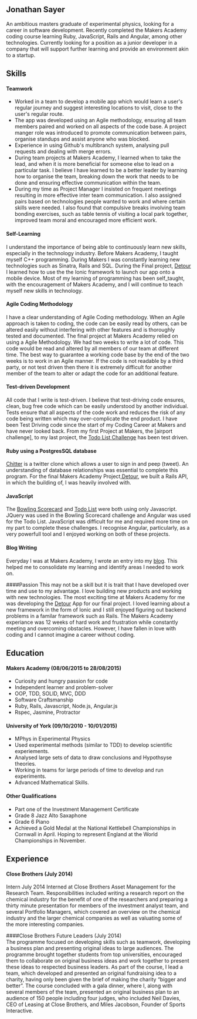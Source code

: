 ## Jonathan Sayer

An ambitious masters graduate of experimental physics, looking for a career in software development. Recently completed the Makers Academy coding course learning Ruby, JavaScript, Rails and Angular, among other technologies. Currently looking for a position as a junior developer in a company that will support further learning and provide an environment akin to a startup.

## Skills

#### Teamwork

- Worked in a team to develop a mobile app which would learn a user's regular journey and suggest interesting locations to visit, close to the user's regular route.
- The app was developed using an Agile methodology, ensuring all team members paired and worked on all aspects of the code base. A project manger role was introduced to promote communication between pairs, organise standups and assist anyone who was blocked.
- Experience in using Github's multibranch system, analysing pull requests and dealing with merge errors.
- During team projects at Makers Academy, I learned when to take the lead, and when it is more beneficial for someone else to lead on a particular task. I believe I have learned to be a better leader by learning how to organise the team, breaking down the work that needs to be done and ensuring effective communication within the team.
- During my time as Project Manager I insisted on frequent meetings resulting in more effective inter team communication. I also assigned pairs based on technologies people wanted to work and where certain skills were needed. I also found that compulsive breaks involving team bonding exercises, such as table tennis of visiting a local park together, improved team moral and encouraged more efficient work.

#### Self-Learning

I understand the importance of being able to continuously learn new skills, especially in the technology industry.  Before Makers Academy, I taught myself C++ programming. During Makers I was constantly learning new technologies such as Sinatra, Rails and SQL. During the Final project, [Detour](https://github.com/zeus-org/detour-ionic) I learned how to use the the Ionic framework to launch our app onto a mobile device. Most of my learning of programming has been self_taught, with the encouragement of Makers Academy, and I will continue to teach myself new skills in technology.

#### Agile Coding Methodology

I have a clear understanding of Agile Coding methodology. When an Agile approach is taken to coding, the code can be easily read by others, can be altered easily without interfering with other features and is thoroughly tested and documented. The final project at Makers Academy relied on using a Agile Methodology. We had two weeks to write a lot of code. This code would be read and altered by all members of our team at different time. The best way to guarantee a working code base by the end of the two weeks is to work in an Agile manner. If the code is not readable by a third party, or not test driven then there it is extremely difficult for another member of the team to alter or adapt the code for an additional feature.

#### Test-driven Development

All code that I write is test-driven. I believe that test-driving code ensures, clean, bug free code which can be easily understood by another individual. Tests ensure that all aspects of the code work and reduces the risk of any code being written which may over-complicate the end product. I have been Test Driving code since the start of my Coding Career at Makers and have never looked back. From my first Project at Makers, the [airport challenge], to my last project, the [Todo List Challenge](https://github.com/jonathansayer/todo_challenge) has been test driven.

#### Ruby using a PostgresSQL database

[Chitter](https://github.com/jonathansayer/Chitter_Redo) is a twitter clone which allows a user to sign in and peep (tweet). An understanding of database relationships was essential to complete this program. For the final Makers Academy Project,[Detour](https://github.com/zeus-org/detour-ionic), we built a Rails API, in which the building of, I was heavily involved with.  

#### JavaScript

The [Bowling Scorecard](https://github.com/jonathansayer/bowling-challenge) and [Todo List](https://github.com/jonathansayer/todo_challenge) were both using only Javascript. JQuery was used in the Bowling Scorecard challenge and Angular was used for the Todo List. JavaScript was difficult for me and required more time on my part to complete these challenges. I recognise Angular, particularly, as a very powerfull tool and I enjoyed working on both of these projects.

#### Blog Writing
Everyday I was at Makers Academy, I wrote an entry into my [blog](http://the-makers-academy-experience.ghost.io/). This helped me to consolidate my learning and identify areas I needed to work on.

####Passion
This may not be a skill but it is trait that I have developed over time and use to my advantage. I love building new products and working with new technologies. The most exciting time at Makers Academy for me was developing the [Detour](https://github.com/zeus-org/detour-ionic) App for our final project. I loved learning about a new framework in the form of Ionic and I still enjoyed figuring out backend problems in a familar framework such as Rails. The Makers Academy experiance was 12 weeks of hard work and frustration while constantly meeting and overcoming obstacles. However, I have fallen in love with coding and I cannot imagine a career without coding.  

## Education

#### Makers Academy (08/06/2015 to 28/08/2015)

- Curiosity and hungry passion for code
- Independent learner and problem-solver
- OOP, TDD, SOLID, MVC, DDD
- Software Craftsmanship
- Ruby, Rails, Javascript, Node.js, Angular.js
- Rspec, Jasmine, Protractor

#### University of York (09/10/2010 - 10/01/2015)

- MPhys in Experimental Physics
- Used experimental methods (similar to TDD) to develop scientific experiements.
- Analysed large sets of data to draw conclusions and Hypothsyse theories.
- Working in teams for large periods of time to develop and run experiments.
- Advanced Mathematical Skills.   

#### Other Qualifications

- Part one of the Investment Management Certificate
- Grade 8 Jazz Alto Saxaphone
- Grade 6 Piano
- Achieved a Gold Medal at the National Kettlebell Championships in Cornwall in April. Hoping to represent England at the World Championships in November.

## Experience

#### Close Brothers (July 2014)
Intern July 2014
Interned at Close Brothers Asset Management for the Research Team. Responsibilities included writing a research report on the chemical industry for the benefit of one of the researchers and preparing a thirty minute presentation for members of the investment analyst team, and several Portfolio Managers, which covered an overview on the chemical industry and the larger chemical companies as well as valuating some of the more interesting companies.

####Close Brothers Future Leaders (July 2014)                                               
The programme focused on developing skills such as teamwork, developing a business plan and presenting original ideas to large audiences. The programme brought together students from top universities, encouraged them to collaborate on original business ideas and work together to present these ideas to respected business leaders. As part of the course, I lead a team, which developed and presented an original fundraising idea to a charity, having only been given the brief of making the charity “bigger and better”. The course concluded with a gala dinner, where I, along with several members of the team, presented an original business plan to an audience of 150 people including four judges, who included Neil Davies, CEO of Leasing at Close Brothers, and Miles Jacobson, Founder of Sports Interactive.
